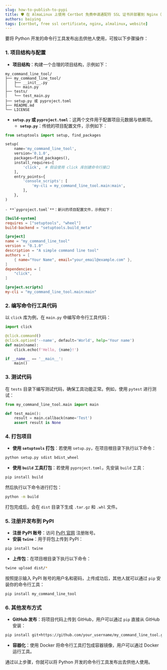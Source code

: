 ```yaml
---
slug: how-to-publish-to-pypi
title: 🛡 在 AlmaLinux 上使用 Certbot 免费申请通配符 SSL 证书并部署到 Nginx（支持 Cloudflare）
authors: baiying
tags: [certbot, free ssl certificate, nginx, almalinux, website]
---
```


要将 Python 开发的命令行工具发布出去供他人使用，可按以下步骤操作：

### 1. 项目结构与配置
- **项目结构**：构建一个合理的项目结构，示例如下：
```plaintext
my_command_line_tool/
├── my_command_line_tool/
│   ├── __init__.py
│   └── main.py
├── tests/
│   └── test_main.py
├── setup.py 或 pyproject.toml
├── README.md
└── LICENSE
```

<!-- truncate -->

- **`setup.py` 或 `pyproject.toml`**：这两个文件用于配置项目元数据与依赖项。
    - **`setup.py`**：传统的项目配置文件，示例如下：
```python
from setuptools import setup, find_packages

setup(
    name='my_command_line_tool',
    version='0.1.0',
    packages=find_packages(),
    install_requires=[
        'click',  # 假设使用 click 库创建命令行接口
    ],
    entry_points={
        'console_scripts': [
            'my-cli = my_command_line_tool.main:main',
        ],
    },
)
```
    - **`pyproject.toml`**：新兴的项目配置文件，示例如下：
```toml
[build-system]
requires = ["setuptools", "wheel"]
build-backend = "setuptools.build_meta"

[project]
name = "my_command_line_tool"
version = "0.1.0"
description = "A simple command line tool"
authors = [
    { name="Your Name", email="your_email@example.com" },
]
dependencies = [
    "click",
]

[project.scripts]
my-cli = "my_command_line_tool.main:main"
```

### 2. 编写命令行工具代码
以 `click` 库为例，在 `main.py` 中编写命令行工具代码：
```python
import click

@click.command()
@click.option('--name', default='World', help='Your name')
def main(name):
    click.echo(f'Hello, {name}!')

if __name__ == '__main__':
    main()

```

### 3. 测试代码
在 `tests` 目录下编写测试代码，确保工具功能正常。例如，使用 `pytest` 进行测试：
```python
from my_command_line_tool.main import main

def test_main():
    result = main.callback(name='Test')
    assert result is None

```

### 4. 打包项目
- **使用 `setuptools` 打包**：若使用 `setup.py`，在项目根目录下执行以下命令：
```bash
python setup.py sdist bdist_wheel
```
- **使用 `build` 工具打包**：若使用 `pyproject.toml`，先安装 `build` 工具：
```bash
pip install build
```
然后执行以下命令进行打包：
```bash
python -m build
```
打包完成后，会在 `dist` 目录下生成 `.tar.gz` 和 `.whl` 文件。

### 5. 注册并发布到 PyPI
- **注册 PyPI 账号**：访问 [PyPI 官网](https://pypi.org/) 注册账号。
- **安装 `twine`**：用于将包上传到 PyPI：
```bash
pip install twine
```
- **上传包**：在项目根目录下执行以下命令：
```bash
twine upload dist/*
```
按照提示输入 PyPI 账号的用户名和密码，上传成功后，其他人就可以通过 `pip` 安装你的命令行工具：
```bash
pip install my_command_line_tool
```

### 6. 其他发布方式
- **GitHub 发布**：将项目代码上传到 GitHub，用户可以通过 `pip` 直接从 GitHub 安装：
```bash
pip install git+https://github.com/your_username/my_command_line_tool.git
```
- **容器化**：使用 Docker 将命令行工具打包成容器镜像，用户可以通过 Docker 运行工具。

通过以上步骤，你就可以将 Python 开发的命令行工具发布出去供他人使用。 